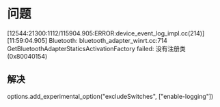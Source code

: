 # 问题
[12544:21300:1112/115904.905:ERROR:device_event_log_impl.cc(214)] [11:59:04.905] Bluetooth: bluetooth_adapter_winrt.cc:714 GetBluetoothAdapterStaticsActivationFactory
failed: 没有注册类 (0x80040154)
## 解决
options.add_experimental_option("excludeSwitches", ["enable-logging"])